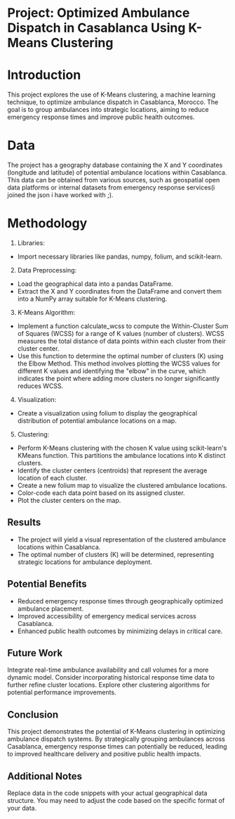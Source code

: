 # Project: Optimized Ambulance Dispatch in Casablanca Using K-Means Clustering

# Introduction

This project explores the use of K-Means clustering, a machine learning technique, to optimize ambulance dispatch in Casablanca, Morocco. The goal is to group ambulances into strategic locations, aiming to reduce emergency response times and improve public health outcomes.

# Data

The project has a geography database containing the X and Y coordinates (longitude and latitude) of potential ambulance locations within Casablanca. This data can be obtained from various sources, such as geospatial open data platforms or internal datasets from emergency response services(i joined the json i have worked with ;).

# Methodology

1. Libraries:

* Import necessary libraries like pandas, numpy, folium, and scikit-learn.
2. Data Preprocessing:

* Load the geographical data into a pandas DataFrame.
* Extract the X and Y coordinates from the DataFrame and convert them into a NumPy array suitable for K-Means clustering.
3. K-Means Algorithm:

* Implement a function calculate_wcss to compute the Within-Cluster Sum of Squares (WCSS) for a range of K values (number of clusters). WCSS measures the total distance of data points within each cluster from their cluster center.
* Use this function to determine the optimal number of clusters (K) using the Elbow Method. This method involves plotting the WCSS values for different K values and identifying the "elbow" in the curve, which indicates the point where adding more clusters no longer significantly reduces WCSS.
4. Visualization:

* Create a visualization using folium to display the geographical distribution of potential ambulance locations on a map.
5. Clustering:

* Perform K-Means clustering with the chosen K value using scikit-learn's KMeans function. This partitions the ambulance locations into K distinct clusters.
* Identify the cluster centers (centroids) that represent the average location of each cluster.
* Create a new folium map to visualize the clustered ambulance locations.
* Color-code each data point based on its assigned cluster.
* Plot the cluster centers on the map.
## Results

* The project will yield a visual representation of the clustered ambulance locations within Casablanca.
* The optimal number of clusters (K) will be determined, representing strategic locations for ambulance deployment.
## Potential Benefits

* Reduced emergency response times through geographically optimized ambulance placement.
* Improved accessibility of emergency medical services across Casablanca.
* Enhanced public health outcomes by minimizing delays in critical care.
## Future Work

Integrate real-time ambulance availability and call volumes for a more dynamic model.
Consider incorporating historical response time data to further refine cluster locations.
Explore other clustering algorithms for potential performance improvements.
## Conclusion

This project demonstrates the potential of K-Means clustering in optimizing ambulance dispatch systems. By strategically grouping ambulances across Casablanca, emergency response times can potentially be reduced, leading to improved healthcare delivery and positive public health impacts.

## Additional Notes
Replace data in the code snippets with your actual geographical data structure.
You may need to adjust the code based on the specific format of your data.